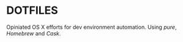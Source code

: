 # DOTFILES

Opiniated OS X efforts for dev environment automation.
Using *pure*, *Homebrew* and *Cask*.
